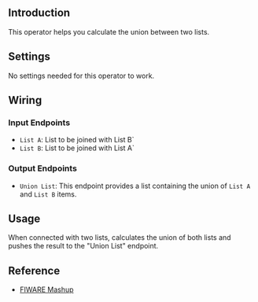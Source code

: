 ## Introduction

This operator helps you calculate the union between two lists.

## Settings

No settings needed for this operator to work.

## Wiring

### Input Endpoints

- `List A`: List to be joined with List B`
- `List B`: List to be joined with List A`

### Output Endpoints

- `Union List`: This endpoint provides a list containing the union of `List A` and `List B` items.

## Usage

When connected with two lists, calculates the union of both lists and pushes the result to the "Union List" endpoint.

## Reference

- [FIWARE Mashup](https://mashup.lab.fiware.org/)
